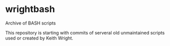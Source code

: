 # wrightbash
Archive of BASH scripts

This repository is starting with commits of serveral old unmaintained scripts used or created by Keith Wright.
